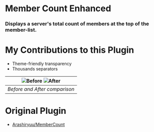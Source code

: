 # Member Count Enhanced
### Displays a server's total count of members at the top of the member-list.

# My Contributions to this Plugin
 * Theme-friendly transparency
 * Thousands separators

| ![Before](https://i.imgur.com/aSFoosx.png) ![After](https://i.imgur.com/FjNpxSb.png) |
|:--:| 
| *Before and After comparison* | 
 
# Original Plugin
 * [Arashiryuu/MemberCount](https://github.com/Arashiryuu/crap/tree/master/ToastIntegrated/MemberCount)